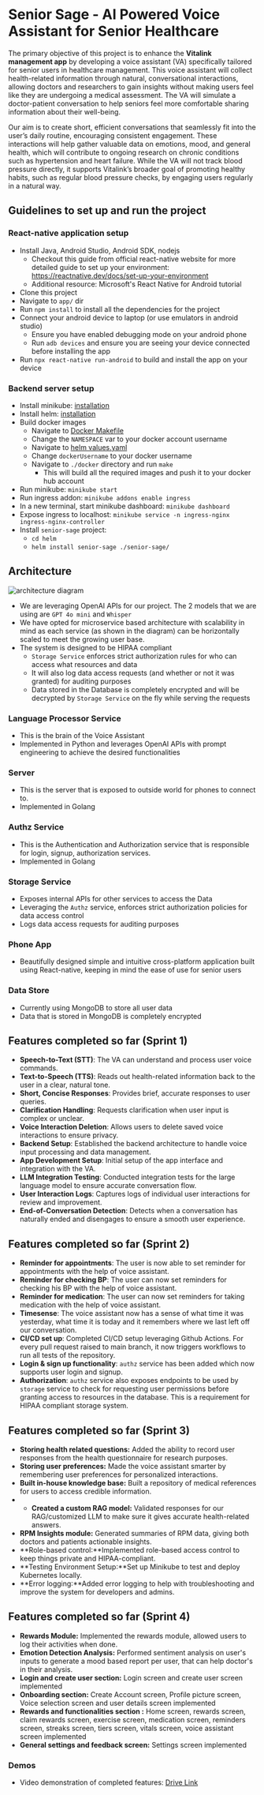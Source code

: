 # Senior Sage - AI Powered Voice Assistant for Senior Healthcare

The primary objective of this project is to enhance the **Vitalink management app** by developing a voice assistant (VA) specifically tailored for senior users in healthcare management. This voice assistant will collect health-related information through natural, conversational interactions, allowing doctors and researchers to gain insights without making users feel like they are undergoing a medical assessment. The VA will simulate a doctor-patient conversation to help seniors feel more comfortable sharing information about their well-being.

Our aim is to create short, efficient conversations that seamlessly fit into the user’s daily routine, encouraging consistent engagement. These interactions will help gather valuable data on emotions, mood, and general health, which will contribute to ongoing research on chronic conditions such as hypertension and heart failure. While the VA will not track blood pressure directly, it supports Vitalink’s broader goal of promoting healthy habits, such as regular blood pressure checks, by engaging users regularly in a natural way.

## Guidelines to set up and run the project

### React-native application setup
- Install Java, Android Studio, Android SDK, nodejs
    - Checkout this guide from official react-native website for more detailed guide to set up your environment: https://reactnative.dev/docs/set-up-your-environment
    - Additional resource: Microsoft's React Native for Android tutorial
- Clone this project
- Navigate to `app/` dir
- Run `npm install` to install all the dependencies for the project
- Connect your android device to laptop (or use emulators in android studio)
    - Ensure you have enabled debugging mode on your android phone
    - Run `adb devices` and ensure you are seeing your device connected before installing the app
- Run `npx react-native run-android` to build and install the app on your device

### Backend server setup
- Install minikube: [installation](https://minikube.sigs.k8s.io/docs/start/?arch=%2Fwindows%2Fx86-64%2Fstable%2F.exe+download)
- Install helm: [installation](https://helm.sh/docs/intro/install/)
- Build docker images
  - Navigate to [Docker Makefile](./docker/Makefile)
  - Change the `NAMESPACE` var to your docker account username
  - Navigate to [helm values.yaml](./helm/senior-sage/values.yaml)
  - Change `dockerUsername` to your docker username
  - Navigate to `./docker` directory and run `make`
    - This will build all the required images and push it to your docker hub account
- Run minikube: `minikube start`
- Run ingress addon: `minikube addons enable ingress`
- In a new terminal, start minikube dashboard: `minikube dashboard`
- Expose ingress to localhost: `minikube service -n ingress-nginx ingress-nginx-controller`
- Install `senior-sage` project:
  - `cd helm`
  - `helm install senior-sage ./senior-sage/`

## Architecture
![architecture diagram](./Architecture-diagram.png)

- We are leveraging OpenAI APIs for our project. The 2 models that we are using are `GPT 4o mini` and `Whisper`
- We have opted for microservice based architecture with scalability in mind as each service (as shown in the diagram) can be horizontally scaled to meet the growing user base.
- The system is designed to be HIPAA compliant
  - `Storage Service` enforces strict authorization rules for who can access what resources and data 
  - It will also log data access requests (and whether or not it was granted) for auditing purposes
  - Data stored in the Database is completely encrypted and will be decrypted by `Storage Service` on the fly while serving the requests

### Language Processor Service
- This is the brain of the Voice Assistant
- Implemented in Python and leverages OpenAI APIs with prompt engineering to achieve the desired functionalities

### Server
- This is the server that is exposed to outside world for phones to connect to.
- Implemented in Golang

### Authz Service
- This is the Authentication and Authorization service that is responsible for login, signup, authorization services.
- Implemented in Golang

### Storage Service
- Exposes internal APIs for other services to access the Data
- Leveraging the `Authz` service, enforces strict authorization policies for data access control
- Logs data access requests for auditing purposes

### Phone App
- Beautifully designed simple and intuitive cross-platform application built using React-native, keeping in mind the ease of use for senior users

### Data Store
- Currently using MongoDB to store all user data
- Data that is stored in MongoDB is completely encrypted


## Features completed so far (Sprint 1)

- **Speech-to-Text (STT)**: The VA can understand and process user voice commands.
- **Text-to-Speech (TTS)**: Reads out health-related information back to the user in a clear, natural tone.
- **Short, Concise Responses**: Provides brief, accurate responses to user queries.
- **Clarification Handling**: Requests clarification when user input is complex or unclear.
- **Voice Interaction Deletion**: Allows users to delete saved voice interactions to ensure privacy.
- **Backend Setup**: Established the backend architecture to handle voice input processing and data management.
- **App Development Setup**: Initial setup of the app interface and integration with the VA.
- **LLM Integration Testing**: Conducted integration tests for the large language model to ensure accurate conversation flow.
- **User Interaction Logs**: Captures logs of individual user interactions for review and improvement.
- **End-of-Conversation Detection**: Detects when a conversation has naturally ended and disengages to ensure a smooth user experience.

## Features completed so far (Sprint 2)

- **Reminder for appointments**: The user is now able to set reminder for appointments with the help of voice assistant.
- **Reminder for checking BP**: The user can now set reminders for checking his BP with the help of voice assistant.
- **Reminder for medication**: The user can now set reminders for taking medication with the help of voice assistant.
- **Timesense**: The voice assistant now has a sense of what time it was yesterday, what time it is today and it remembers where we last left off our conversation.
- **CI/CD set up**: Completed CI/CD setup leveraging Github Actions. For every pull request raised to main branch, it now triggers workflows to run all tests of the repository.
- **Login & sign up functionality**: `authz` service has been added which now supports user login and signup.
- **Authorization**:  `authz` service also exposes endpoints to be used by `storage` service to check for requesting user permissions before granting access to resources in the database. This is a requirement for HIPAA compliant storage system.

## Features completed so far (Sprint 3)

- **Storing health related questions:** Added the ability to record user responses from the health questionnaire for research purposes.
- **Storing user preferences:** Made the voice assistant smarter by remembering user preferences for personalized interactions.
- **Built in-house knowledge base:** Built a repository of medical references for users to access credible information.
- - **Created a custom RAG model:** Validated responses for our RAG/customized LLM to make sure it gives accurate health-related answers.
- **RPM Insights module:** Generated summaries of RPM data, giving both doctors and patients actionable insights.
- **Role-based control:**Implemented role-based access control to keep things private and HIPAA-compliant.
- **Testing Environment Setup:**Set up Minikube to test and deploy Kubernetes locally.
- **Error logging:**Added error logging to help with troubleshooting and improve the system for developers and admins.

## Features completed so far (Sprint 4)

- **Rewards Module:** Implemented the rewards module, allowed users to log their activities when done.
- **Emotion Detection Analysis:** Performed sentiment analysis on user's inputs to generate a mood based report per user, that can help doctor's in their analysis.
- **Login and create user section:** Login screen and create user screen implemented
- **Onboarding section:** Create Account screen, Profile picture screen, Voice selection screen and user details screen implemented
- **Rewards and functionalities section :** Home screen, rewards screen, claim rewards screen, exercise screen, medication screen, reminders screen, streaks screen, tiers screen, vitals screen, voice assistant screen implemented
- **General settings and feedback screen:** Settings screen implemented


### Demos

- Video demonstration of completed features: [Drive Link](https://drive.google.com/file/d/1ehv0SEtEmiVb6_0UlOOfCOUTCsOCESpG/view?usp=sharing)

